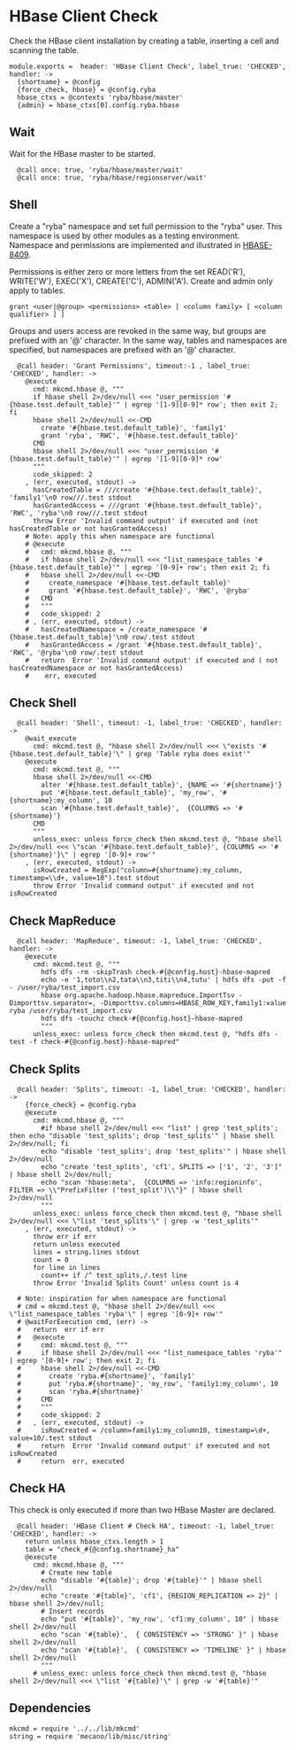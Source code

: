 
# HBase Client Check

Check the HBase client installation by creating a table, inserting a cell and
scanning the table.
    
    module.exports =  header: 'HBase Client Check', label_true: 'CHECKED', handler: ->
      {shortname} = @config
      {force_check, hbase} = @config.ryba
      hbase_ctxs = @contexts 'ryba/hbase/master'
      {admin} = hbase_ctxs[0].config.ryba.hbase

## Wait

Wait for the HBase master to be started.

      @call once: true, 'ryba/hbase/master/wait'
      @call once: true, 'ryba/hbase/regionserver/wait'

## Shell

Create a "ryba" namespace and set full permission to the "ryba" user. This
namespace is used by other modules as a testing environment.  
Namespace and permissions are implemented and illustrated in [HBASE-8409].

Permissions is either zero or more letters from the set READ('R'), WRITE('W'), 
EXEC('X'), CREATE('C'), ADMIN('A'). Create and admin only apply to tables.

`grant <user|@group> <permissions> <table> [ <column family> [ <column qualifier> ] ]`

Groups and users access are revoked in the same way, but groups are prefixed 
with an '@' character. In the same way, tables and namespaces are specified, but
namespaces are prefixed with an '@' character.
  
      @call header: 'Grant Permissions', timeout:-1 , label_true: 'CHECKED', handler: ->
        @execute
          cmd: mkcmd.hbase @, """
          if hbase shell 2>/dev/null <<< "user_permission '#{hbase.test.default_table}'" | egrep '[1-9][0-9]* row'; then exit 2; fi
          hbase shell 2>/dev/null <<-CMD
            create '#{hbase.test.default_table}', 'family1'
            grant 'ryba', 'RWC', '#{hbase.test.default_table}'
          CMD
          hbase shell 2>/dev/null <<< "user_permission '#{hbase.test.default_table}'" | egrep '[1-9][0-9]* row'
          """
          code_skipped: 2
        , (err, executed, stdout) ->
          hasCreatedTable = ///create '#{hbase.test.default_table}', 'family1'\n0 row///.test stdout
          hasGrantedAccess = ///grant '#{hbase.test.default_table}', 'RWC', 'ryba'\n0 row///.test stdout
          throw Error 'Invalid command output' if executed and (not hasCreatedTable or not hasGrantedAccess)
        # Note: apply this when namespace are functional
        # @execute
        #   cmd: mkcmd.hbase @, """
        #   if hbase shell 2>/dev/null <<< "list_namespace_tables '#{hbase.test.default_table}'" | egrep '[0-9]+ row'; then exit 2; fi
        #   hbase shell 2>/dev/null <<-CMD
        #     create_namespace '#{hbase.test.default_table}'
        #     grant '#{hbase.test.default_table}', 'RWC', '@ryba'
        #   CMD
        #   """
        #   code_skipped: 2
        # , (err, executed, stdout) ->
        #   hasCreatedNamespace = /create_namespace '#{hbase.test.default_table}'\n0 row/.test stdout
        #   hasGrantedAccess = /grant '#{hbase.test.default_table}', 'RWC', '@ryba'\n0 row/.test stdout
        #   return  Error 'Invalid command output' if executed and ( not hasCreatedNamespace or not hasGrantedAccess)
        #    err, executed

## Check Shell
  
      @call header: 'Shell', timeout: -1, label_true: 'CHECKED', handler: ->
        @wait_execute
          cmd: mkcmd.test @, "hbase shell 2>/dev/null <<< \"exists '#{hbase.test.default_table}'\" | grep 'Table ryba does exist'"
        @execute
          cmd: mkcmd.test @, """
          hbase shell 2>/dev/null <<-CMD
            alter '#{hbase.test.default_table}', {NAME => '#{shortname}'}
            put '#{hbase.test.default_table}', 'my_row', '#{shortname}:my_column', 10
            scan '#{hbase.test.default_table}',  {COLUMNS => '#{shortname}'}
          CMD
          """
          unless_exec: unless force_check then mkcmd.test @, "hbase shell 2>/dev/null <<< \"scan '#{hbase.test.default_table}', {COLUMNS => '#{shortname}'}\" | egrep '[0-9]+ row'"
        , (err, executed, stdout) ->
          isRowCreated = RegExp("column=#{shortname}:my_column, timestamp=\\d+, value=10").test stdout
          throw Error 'Invalid command output' if executed and not isRowCreated

## Check MapReduce

      @call header: 'MapReduce', timeout: -1, label_true: 'CHECKED', handler: ->
        @execute
          cmd: mkcmd.test @, """
            hdfs dfs -rm -skipTrash check-#{@config.host}-hbase-mapred
            echo -e '1,toto\\n2,tata\\n3,titi\\n4,tutu' | hdfs dfs -put -f - /user/ryba/test_import.csv
            hbase org.apache.hadoop.hbase.mapreduce.ImportTsv -Dimporttsv.separator=, -Dimporttsv.columns=HBASE_ROW_KEY,family1:value ryba /user/ryba/test_import.csv
            hdfs dfs -touchz check-#{@config.host}-hbase-mapred
            """
          unless_exec: unless force_check then mkcmd.test @, "hdfs dfs -test -f check-#{@config.host}-hbase-mapred"

## Check Splits

      @call header: 'Splits', timeout: -1, label_true: 'CHECKED', handler: ->
        {force_check} = @config.ryba
        @execute
          cmd: mkcmd.hbase @, """
            #if hbase shell 2>/dev/null <<< "list" | grep 'test_splits'; then echo "disable 'test_splits'; drop 'test_splits'" | hbase shell 2>/dev/null; fi
            echo "disable 'test_splits'; drop 'test_splits'" | hbase shell 2>/dev/null
            echo "create 'test_splits', 'cf1', SPLITS => ['1', '2', '3']" | hbase shell 2>/dev/null;
            echo "scan 'hbase:meta',  {COLUMNS => 'info:regioninfo', FILTER => \\"PrefixFilter ('test_split')\\"}" | hbase shell 2>/dev/null
            """
          unless_exec: unless force_check then mkcmd.test @, "hbase shell 2>/dev/null <<< \"list 'test_splits'\" | grep -w 'test_splits'"
        , (err, executed, stdout) ->
          throw err if err
          return unless executed
          lines = string.lines stdout
          count = 0
          for line in lines
            count++ if /^ test_splits,/.test line
          throw Error 'Invalid Splits Count' unless count is 4

      # Note: inspiration for when namespace are functional
      # cmd = mkcmd.test @, "hbase shell 2>/dev/null <<< \"list_namespace_tables 'ryba'\" | egrep '[0-9]+ row'"
      # @waitForExecution cmd, (err) ->
      #   return  err if err
      #   @execute
      #     cmd: mkcmd.test @, """
      #     if hbase shell 2>/dev/null <<< "list_namespace_tables 'ryba'" | egrep '[0-9]+ row'; then exit 2; fi
      #     hbase shell 2>/dev/null <<-CMD
      #       create 'ryba.#{shortname}', 'family1'
      #       put 'ryba.#{shortname}', 'my_row', 'family1:my_column', 10
      #       scan 'ryba.#{shortname}'
      #     CMD
      #     """
      #     code_skipped: 2
      #   , (err, executed, stdout) ->
      #     isRowCreated = /column=family1:my_column10, timestamp=\d+, value=10/.test stdout
      #     return  Error 'Invalid command output' if executed and not isRowCreated
      #     return  err, executed
  

## Check HA

This check is only executed if more than two HBase Master are declared.

      @call header: 'HBase Client # Check HA', timeout: -1, label_true: 'CHECKED', handler: ->
        return unless hbase_ctxs.length > 1
        table = "check_#{@config.shortname}_ha"
        @execute
          cmd: mkcmd.hbase @, """
            # Create new table
            echo "disable '#{table}'; drop '#{table}'" | hbase shell 2>/dev/null
            echo "create '#{table}', 'cf1', {REGION_REPLICATION => 2}" | hbase shell 2>/dev/null;
            # Insert records
            echo "put '#{table}', 'my_row', 'cf1:my_column', 10" | hbase shell 2>/dev/null
            echo "scan '#{table}',  { CONSISTENCY => 'STRONG' }" | hbase shell 2>/dev/null
            echo "scan '#{table}',  { CONSISTENCY => 'TIMELINE' }" | hbase shell 2>/dev/null
            """
          # unless_exec: unless force_check then mkcmd.test @, "hbase shell 2>/dev/null <<< \"list '#{table}'\" | grep -w '#{table}'"

## Dependencies

    mkcmd = require '../../lib/mkcmd'
    string = require 'mecano/lib/misc/string'


[HBASE-8409]: https://issues.apache.org/jira/browse/HBASE-8409
